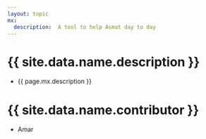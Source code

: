 ```yaml
---
layout: topic
mx:
  description:  A tool to help Asmat day to day
---
```




# {{ site.data.name.description }}
- {{ page.mx.description }}


# {{ site.data.name.contributor }}
- Amar

